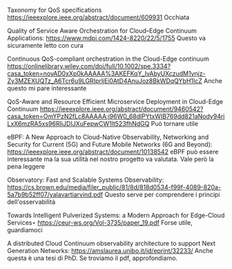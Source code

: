 

 Taxonomy for QoS specifications
https://ieeexplore.ieee.org/abstract/document/609931
Occhiata

Quality of Service Aware Orchestration for Cloud–Edge Continuum Applications:
https://www.mdpi.com/1424-8220/22/5/1755
Questo va sicuramente letto con cura

Continuous QoS-compliant orchestration in the Cloud-Edge continuum
https://onlinelibrary.wiley.com/doi/full/10.1002/spe.3334?casa_token=noyAD0xXp0kAAAAA%3AKEFKqY_IvAbyUXczudM1vnjz-Zy3MZEXUQTz_A6Tcr6u9LGRIprljEi0AtD4AnuJoz8BkWDqQYbH1IcZ
Anche questo mi pare interessante

QoS-Aware and Resource Efficient Microservice Deployment in Cloud-Edge Continuum
https://ieeexplore.ieee.org/abstract/document/9460542?casa_token=OmYPzN2fLc8AAAAA:j96W0_68dlPYtxWIB769dd821aNody94riLxX6mzRA5xs96RIiJDIJXuFepwCW1lt523fhNdGQ
Può tornare utile


eBPF: A New Approach to Cloud-Native Observability, Networking and Security for Current (5G) and Future Mobile Networks (6G and Beyond):
https://ieeexplore.ieee.org/abstract/document/10138542
eBPF può essere interessante ma la sua utilità nel nostro progetto va valutata. Vale però la pena leggere

Observatory: Fast and Scalable Systems Observability:
https://cs.brown.edu/media/filer_public/81/8d/818d0534-f99f-4089-820a-5a7b9b52ff07/yalavartiarvind.pdf
Questo serve per comprendere i principi dell'osservabilità


Towards Intelligent Pulverized Systems: a Modern
Approach for Edge-Cloud Services⋆
https://ceur-ws.org/Vol-3735/paper_19.pdf
Forse utile, guardiamoci


A distributed Cloud Continuum observability architecture to support Next Generation Networks:
https://amslaurea.unibo.it/id/eprint/32233/
Anche questa è una tesi di PhD. Se troviamo il pdf, approfondiamo.

